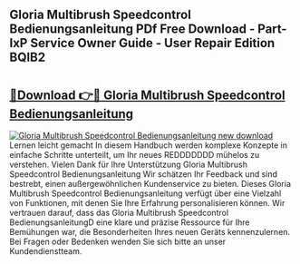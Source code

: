 ## Gloria Multibrush Speedcontrol Bedienungsanleitung PDf Free Download - Part-IxP Service Owner Guide - User Repair Edition BQIB2

# <h2><a href="http://df5g90h.blite.top/?on=Gloria+Multibrush+Speedcontrol+Bedienungsanleitung">🔗Download 👉🔴 Gloria Multibrush Speedcontrol Bedienungsanleitung</a></h2>

[![Gloria Multibrush Speedcontrol Bedienungsanleitung new download](https://i.imgur.com/lujVjoI.png)](http://df5g90h.blite.top/?on=Gloria+Multibrush+Speedcontrol+Bedienungsanleitung)
Lernen leicht gemacht In diesem Handbuch werden komplexe Konzepte in einfache Schritte unterteilt, um Ihr neues REDDDDDDD mühelos zu verstehen. Vielen Dank für Ihre Unterstützung Gloria Multibrush Speedcontrol Bedienungsanleitung Wir schätzen Ihr Feedback und sind bestrebt, einen außergewöhnlichen Kundenservice zu bieten. Dieses Gloria Multibrush Speedcontrol Bedienungsanleitung verfügt über eine Vielzahl von Funktionen, mit denen Sie Ihre Erfahrung personalisieren können. Wir vertrauen darauf, dass das Gloria Multibrush Speedcontrol BedienungsanleitungD eine klare und präzise Ressource für Ihre Bemühungen war, die Besonderheiten Ihres neuen Geräts kennenzulernen. Bei Fragen oder Bedenken wenden Sie sich bitte an unser Kundendienstteam.
